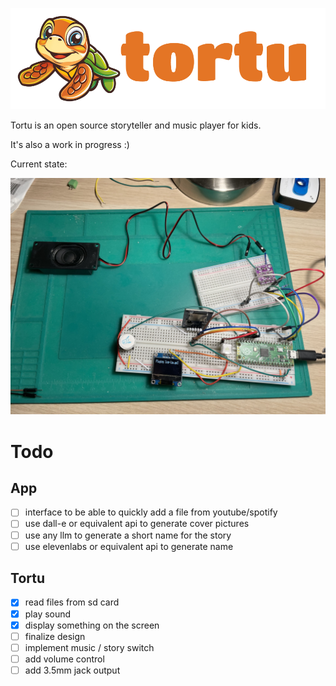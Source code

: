 ![tortu](./img/tortu-logo.png)

Tortu is an open source storyteller and music player for kids.

It's also a work in progress :)

Current state:

![current state photo](./img/proto.jpg)

# Todo

## App
- [ ] interface to be able to quickly add a file from youtube/spotify
- [ ] use dall-e or equivalent api to generate cover pictures
- [ ] use any llm to generate a short name for the story
- [ ] use elevenlabs or equivalent api to generate name

## Tortu
- [x] read files from sd card
- [x] play sound
- [x] display something on the screen
- [ ] finalize design
- [ ] implement music / story switch
- [ ] add volume control
- [ ] add 3.5mm jack output
